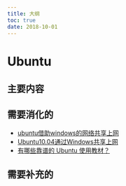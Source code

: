 ```yaml
---
title: 大纲
toc: true
date: 2018-10-01
---
```

# Ubuntu


## 主要内容



## 需要消化的

- [ubuntu借助windows的网络共享上网](https://blog.csdn.net/hmzjwhmzjw/article/details/79035547)
- [Ubuntu10.04通过Windows共享上网](http://forum.ubuntu.org.cn/viewtopic.php?f=116&t=290080)
- [有哪些靠谱的 Ubuntu 使用教材？](https://www.zhihu.com/question/19816319/answer/13050738)

## 需要补充的
